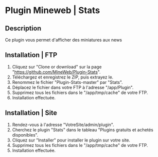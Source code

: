 # Plugin Mineweb | Stats

## Description
Ce plugin vous permet d'afficher des miniatures aux news

## Installation | FTP
1. Cliquez sur "Clone or download" sur la page "https://github.com/MineWeb/Plugin-Stats".
2. Téléchargez et enregistrez le ZIP, puis extrayez le.
3. Renommez le fichier "Plugin-Stats-master" par "Stats".
4. Déplacez le fichier dans votre FTP à l'adresse "/app/Plugin".
5. Supprimez tous les fichiers dans le "/app/tmp/cache" de votre FTP.
6. Installation effectuée.

## Installation | Site
1. Rendez-vous à l'adresse "VotreSite/admin/plugin".
2. Cherchez le plugin "Stats" dans le tableau "Plugins gratuits et achetés disponibles".
3. Cliquez sur "Installer" pour installer le plugin sur votre site.
4. Supprimez tous les fichiers dans le "/app/tmp/cache" de votre FTP.
5. Installation effectuée.